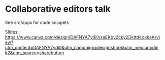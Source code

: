 # Collaborative editors talk

See src/apps for code snippets

Slides: https://www.canva.com/design/DAFNYA7ydi0/zeEKby2cky2Dkttd4dxkaA/view?utm_content=DAFNYA7ydi0&utm_campaign=designshare&utm_medium=link2&utm_source=sharebutton
